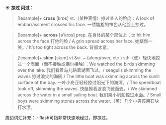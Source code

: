 ☀ <span class="category">**掠过 闪过：**</span>
>[!example]+ <span class="vocabulary">**cross**</span> [krɒs] 
> <span class="definition">vt.（某种表情）掠过某人的脸庞：</span>A look of embarrassment crossed his face. 一缕尴尬的神色从他脸上掠过。

>[!example]+ <span class="vocabulary">**across**</span> [ə'krɒs] 
> <span class="definition">prep. 在身体的某个部位上：</span>to hit him across the face 打他的脸 / A grin spread across her face. 她粲然一笑。/ It’s too tight across the back. 背部太紧。  
           
>[!example]+ <span class="vocabulary">**skim**</span> [skɪm]
> <span class="definition">vt.&vi. ~ (along/over, etc.) sth（使）轻快地掠过一个表面（而不接触或偶尔接触）：</span>We watched the birds skimming over the lake. 我们看着鸟儿贴着湖面飞过。/ seagulls skimming the waves 掠过浪尖的海鸥 / The little boat was skimming across the sunlit surface of the bay. 一叶小舟正轻轻掠过阳光下的海湾。/ The speedboat took off, skimming the waves. 快艇擦着波浪飞驰而去。/ We skimmed across the water in a small sailing boat. 我们乘小帆船掠过水面。/ Small boys were skimming stones across the water.（英）几个小男孩用石块打水漂。

周边词汇补充：
· flash可指非常快速地经过，即掠过。

